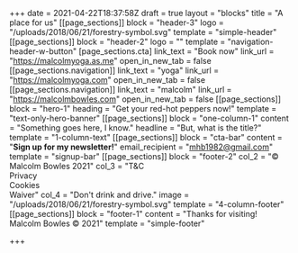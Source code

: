 +++
date = 2021-04-22T18:37:58Z
draft = true
layout = "blocks"
title = "A place for us"
[[page_sections]]
block = "header-3"
logo = "/uploads/2018/06/21/forestry-symbol.svg"
template = "simple-header"
[[page_sections]]
block = "header-2"
logo = ""
template = "navigation-header-w-button"
[page_sections.cta]
link_text = "Book now"
link_url = "https://malcolmyoga.as.me"
open_in_new_tab = false
[[page_sections.navigation]]
link_text = "yoga"
link_url = "https://malcolmyoga.com"
open_in_new_tab = false
[[page_sections.navigation]]
link_text = "malcolm"
link_url = "https://malcolmbowles.com"
open_in_new_tab = false
[[page_sections]]
block = "hero-1"
heading = "Get your red-hot peppers now!"
template = "text-only-hero-banner"
[[page_sections]]
block = "one-column-1"
content = "Something goes here, I know."
headline = "But, what is the title?"
template = "1-column-text"
[[page_sections]]
block = "cta-bar"
content = "<strong>Sign up for my newsletter!</strong>"
email_recipient = "mhb1982@gmail.com"
template = "signup-bar"
[[page_sections]]
block = "footer-2"
col_2 = "© Malcolm Bowles 2021"
col_3 = "T&amp;C<br>Privacy<br>Cookies<br>Waiver"
col_4 = "Don't drink and drive."
image = "/uploads/2018/06/21/forestry-symbol.svg"
template = "4-column-footer"
[[page_sections]]
block = "footer-1"
content = "Thanks for visiting!<br>Malcolm Bowles © 2021"
template = "simple-footer"

+++
